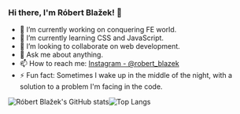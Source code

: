 ### Hi there, I'm Róbert Blažek! 👋

- 🔭 I’m currently working on conquering FE world.
- 🌱 I’m currently learning CSS and JavaScript.
- 👯 I’m looking to collaborate on web development.
- 💬 Ask me about anything.
- 📫 How to reach me: [Instagram - @robert_blazek](https://www.instagram.com/robert_blazek/)
- ⚡ Fun fact: Sometimes I wake up in the middle of the night, with a solution to a problem I'm facing in the code.



![Róbert Blažek's GitHub stats](https://github-readme-stats.vercel.app/api?username=bobbyblaze&show_icons=true&theme=dracula)![Top Langs](https://github-readme-stats.vercel.app/api/top-langs/?username=bobbyblaze&layout=compact&theme=dracula)

